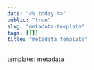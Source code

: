 ```yaml
---
date: "<% today %>"
public: "true"
slug: "metadata-template"
tags: [[]]
title: "metadata template"
---
```

template:: metadata